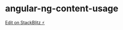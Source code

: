 # angular-ng-content-usage

[Edit on StackBlitz ⚡️](https://stackblitz.com/edit/angular-ng-content-usage)